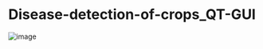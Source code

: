# Disease-detection-of-crops_QT-GUI
![image](https://github.com/LovelyChaos/Disease-detection-of-crops_QT-GUI/assets/85496249/022ef0dc-1762-424c-a26e-6e3fb01ad85a)
